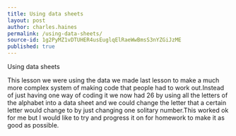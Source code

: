 ```yaml
---
title: Using data sheets
layout: post
author: charles.haines
permalink: /using-data-sheets/
source-id: 1g2PyMZ1vDTUHER4usEuglqElRaeWwBmsS3nYZGiJzME
published: true
---
```

Using data sheets

This lesson we were using the data we made last lesson to make a much more complex system of making code that people had to work out.Instead of just having one way of coding it we now had 26 by using all the letters of the alphabet into a data sheet and we could change the letter that a certain letter would change to by just changing one solitary number.This worked ok for me but I would like to try and progress it on for homework to make it as good as possible.

